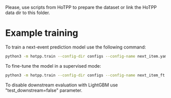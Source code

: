 Please, use scripts from HoTPP to prepare the dataset or link the HoTPP data dir to this folder.

# Example training
To train a next-event prediction model use the following command:
```bash
python3 -m hotpp.train --config-dir configs --config-name next_item.yaml
```

To fine-tune the model in a supervised mode:
```bash
python3 -m hotpp.train --config-dir configs --config-name next_item_ft.yaml
```

To disable downstream evaluation with LightGBM use "test_downstream=false" parameter.
